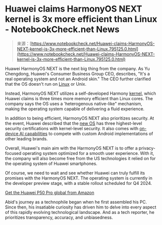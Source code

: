 <!--yml
category: 未分类
date: 2024-05-27 14:59:06
-->

# Huawei claims HarmonyOS NEXT kernel is 3x more efficient than Linux - NotebookCheck.net News

> 来源：[https://www.notebookcheck.net/Huawei-claims-HarmonyOS-NEXT-kernel-is-3x-more-efficient-than-Linux.795125.0.html](https://www.notebookcheck.net/Huawei-claims-HarmonyOS-NEXT-kernel-is-3x-more-efficient-than-Linux.795125.0.html)

Huawei HarmonyOS NEXT is the next big thing from the company. As Yu Chengdong, Huawei's Consumer Business Group CEO, describes, "It's a real operating system and not an Android skin." The CEO further clarified that the OS doesn't run on [Linux](The-Finals-update-sours-Steam-Deck-users-excitement-with-game-crashes-broken-voice-chat-on-SteamOS-and-Linux.794171.0.html) or Unix.

Instead, HarmonyOS NEXT utilizes a self-developed Harmony [kernel](https://www.geeksforgeeks.org/kernel-in-operating-system/), which Huawei claims is three times more memory efficient than Linux cores. The company says the OS uses a 'heterogenous native-like" mechanism, making the operating system capable of delivering a fluid experience.

In addition to being efficient, HarmonyOS NEXT also prioritizes security. At the event, Huawei described that the [new OS](https://developer.huawei.com/consumer/cn/next) has three highest-level security certifications with kernel-level security. It also comes with [on-device AI capabilities](Samsung-shows-new-Galaxy-AI-features-shipping-with-Galaxy-S24-Galaxy-S24-Plus-and-Galaxy-S24-Ultra-smartphones-in-hands-on-videos.794560.0.html) to compete with custom Android implementations of other leading brands.

Overall, Huawei's main aim with the HarmonyOS NEXT is to offer a privacy-focused operating system optimized for a smooth user experience. With it, the company will also become free from the US technologies it relied on for the operating system of Huawei smartphones.

Of course, we need to wait and see whether Huawei can truly fulfill its promises with the HarmonyOS NEXT. The operating system is currently in the developer preview stage, with a stable rollout scheduled for Q4 2024\.

[Get the Huawei P50 Pro global from Amazon](https://www.amazon.com/HUAWEI-UKVersion-JAD-LX9-Factory-Unlocked/dp/B09QT4YLPH/?tag=nbcnewsnet-20)

Abid's journey as a technophile began when he first assembled his PC. Since then, his insatiable curiosity has driven him to delve into every aspect of this rapidly evolving technological landscape. And as a tech reporter, he prioritizes transparency, accuracy, and unbiasedness.